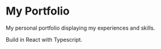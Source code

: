 <h1>My Portfolio</h1>

<p>My personal portfolio displaying my experiences and skills.</p>
<p>Build in React with Typescript.</p>


